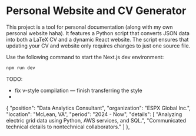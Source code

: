 # Personal Website and CV Generator

This project is a tool for personal documentation (along with my own personal website haha). It features a Python script that converts JSON data into both a LaTeX CV and a dynamic React website. The script ensures that updating your CV and website only requires changes to just one source file.

Use the following command to start the Next.js dev environment:
```cmd
npm run dev
```

TODO: 
- fix v-style compilation — finish transferring the style 
-
{
    "position": "Data Analytics Consultant",
    "organization": "ESPX Global Inc.",
    "location": "McLean, VA",
    "period": "2024 - Now",
    "details": [
        "Analyzing electric grid data using Python, AWS services, and SQL.",
        "Communicated technical details to nontechnical collaborators."
    ]
},